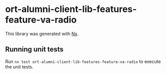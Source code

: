 # ort-alumni-client-lib-features-feature-va-radio

This library was generated with [Nx](https://nx.dev).

## Running unit tests

Run `nx test ort-alumni-client-lib-features-feature-va-radio` to execute the unit tests.
